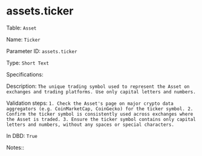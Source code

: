 # assets.ticker

Table: ```Asset```

Name: ```Ticker```

Parameter ID: ```assets.ticker```

Type: ```Short Text```

Specifications: 

Description: ```The unique trading symbol used to represent the Asset on exchanges and trading platforms. Use only capital letters and numbers.```

Validation steps: ```1. Check the Asset's page on major crypto data aggregators (e.g. CoinMarketCap, CoinGecko) for the ticker symbol.
2. Confirm the ticker symbol is consistently used across exchanges where the Asset is traded.
3. Ensure the ticker symbol contains only capital letters and numbers, without any spaces or special characters.```

In DBD: ```True```

Notes:: 

